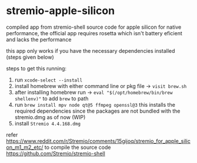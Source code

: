 # stremio-apple-silicon
compiled app from stremio-shell source code for apple silicon for native performance, the official app requires rosetta which isn't battery eficient and lacks the performance

this app only works if you have the necessary dependencies installed (steps given below)

steps to get this running:
1. run `xcode-select --install`
2. install homebrew with either command line or pkg file -> `visit brew.sh`
3. after installing homebrew run -> `eval "$(/opt/homebrew/bin/brew shellenv)"` to add `brew` to path
4. run `brew install mpv node qt@5 ffmpeg openssl@3` this installs the required dependencies since the packages are not bundled with the stremio.dmg as of now (WIP)
5. install `Stremio 4.4.168.dmg`

refer https://www.reddit.com/r/Stremio/comments/15gijoq/stremio_for_apple_silicon_m1_m2_etc/ to compile the source code https://github.com/Stremio/stremio-shell
